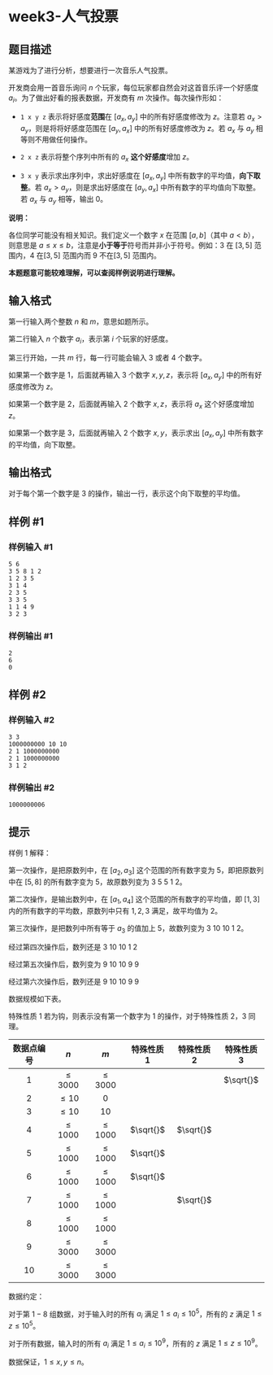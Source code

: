 # week3-人气投票

## 题目描述

某游戏为了进行分析，想要进行一次音乐人气投票。

开发商会用一首音乐询问 $n$ 个玩家，每位玩家都自然会对这首音乐评一个好感度 $a_i$。为了做出好看的报表数据，开发商有 $m$ 次操作。每次操作形如：

- `1 x y z` 表示将好感度**范围**在 $[a_x,a_y]$ 中的所有好感度修改为 $z$。注意若 $a_x>a_y$，则是将将好感度范围在 $[a_y,a_x]$ 中的所有好感度修改为 $z$。若 $a_x$ 与 $a_y$ 相等则不用做任何操作。

- `2 x z` 表示将整个序列中所有的 $a_x$ **这个好感度**增加 $z$。

- `3 x y` 表示求出序列中，求出好感度在 $[a_x,a_y]$ 中所有数字的平均值，**向下取整**。若 $a_x>a_y$，则是求出好感度在 $[a_y,a_x]$ 中所有数字的平均值向下取整。若 $a_x$ 与 $a_y$ 相等，输出 $0$。

**说明：**

各位同学可能没有相关知识。我们定义一个数字 $x$ 在范围 $[a,b]$（其中 $a<b$），则意思是 $a \leq x \leq b$，注意是**小于等于**符号而并非小于符号。例如：$3$ 在 $[3,5]$ 范围内，$4$ 在$[3,5]$ 范围内而 $9$ 不在$[3,5]$ 范围内。

**本题题意可能较难理解，可以查阅样例说明进行理解。**

## 输入格式

第一行输入两个整数 $n$ 和 $m$，意思如题所示。

第二行输入 $n$ 个数字 $a_i$，表示第 $i$ 个玩家的好感度。

第三行开始，一共 $m$ 行，每一行可能会输入 $3$ 或者 $4$ 个数字。

如果第一个数字是 $1$，后面就再输入 $3$ 个数字 $x,y,z$，表示将 $[a_x,a_y]$ 中的所有好感度修改为 $z$。

如果第一个数字是 $2$，后面就再输入 $2$ 个数字 $x,z$，表示将 $a_x$ 这个好感度增加 $z$。

如果第一个数字是 $3$，后面就再输入 $2$ 个数字 $x,y$，表示求出 $[a_x,a_y]$ 中所有数字的平均值，向下取整。

## 输出格式

对于每个第一个数字是 $3$ 的操作，输出一行，表示这个向下取整的平均值。

## 样例 #1

### 样例输入 #1

```
5 6
3 5 8 1 2
1 2 3 5
3 1 4
2 3 5
3 3 5
1 1 4 9
3 2 3
```

### 样例输出 #1

```
2
6
0
```

## 样例 #2

### 样例输入 #2

```
3 3
1000000000 10 10
2 1 1000000000
2 1 1000000000
3 1 2
```

### 样例输出 #2

```
1000000006
```

## 提示

样例 $1$ 解释：

第一次操作，是把原数列中，在 $[a_2,a_3]$ 这个范围的所有数字变为 $5$，即把原数列中在 $[5,8]$ 的所有数字变为 $5$，故原数列变为 3 5 5 1 2。

第二次操作，是输出数列中，在 $[a_1,a_4]$ 这个范围的所有数字的平均值，即 $[1,3]$ 内的所有数字的平均数，原数列中只有 $1,2,3$ 满足，故平均值为 2。

第三次操作，是把数列中所有等于 $a_3$ 的值加上 $5$，故数列变为 3 10 10 1 2。

经过第四次操作后，数列还是 3 10 10 1 2

经过第五次操作后，数列变为 9 10 10 9 9

经过第六次操作后，数列还是 9 10 10 9 9

数据规模如下表。

特殊性质 $1$ 若为钩，则表示没有第一个数字为 $1$ 的操作，对于特殊性质 $2$，$3$ 同理。

| 数据点编号 |     $n$     |     $m$     | 特殊性质 1 | 特殊性质 2 | 特殊性质 3 |
| :--------: | :---------: | :---------: | :--------: | :--------: | :--------: |
|    $1$     | $\leq 3000$ | $\leq 3000$ |            |            | $\sqrt{}$  |
|    $2$     |  $\leq 10$  |     $0$     |            |            |            |
|    $3$     |  $\leq 10$  |    $10$     |            |            |            |
|    $4$     | $\leq 1000$ | $\leq 1000$ | $\sqrt{}$  | $\sqrt{}$  |            |
|    $5$     | $\leq 1000$ | $\leq 1000$ | $\sqrt{}$  |            |            |
|    $6$     | $\leq 1000$ | $\leq 1000$ | $\sqrt{}$  |            |            |
|    $7$     | $\leq 1000$ | $\leq 1000$ |            | $\sqrt{}$  |            |
|    $8$     | $\leq 1000$ | $\leq 1000$ |            |            |            |
|    $9$     | $\leq 3000$ | $\leq 3000$ |            |            |            |
|    $10$    | $\leq 3000$ | $\leq 3000$ |            |            |            |



数据约定：

对于第 $1-8$ 组数据，对于输入时的所有 $a_i$ 满足 $1 \leq a_i \leq 10^5$，所有的 $z$ 满足 $1 \leq z \leq 10^5$。

对于所有数据，输入时的所有 $a_i$ 满足 $1 \leq a_i \leq 10^9$，所有的 $z$ 满足 $1 \leq z \leq 10^9$。

数据保证，$1 \leq x,y \leq n$。